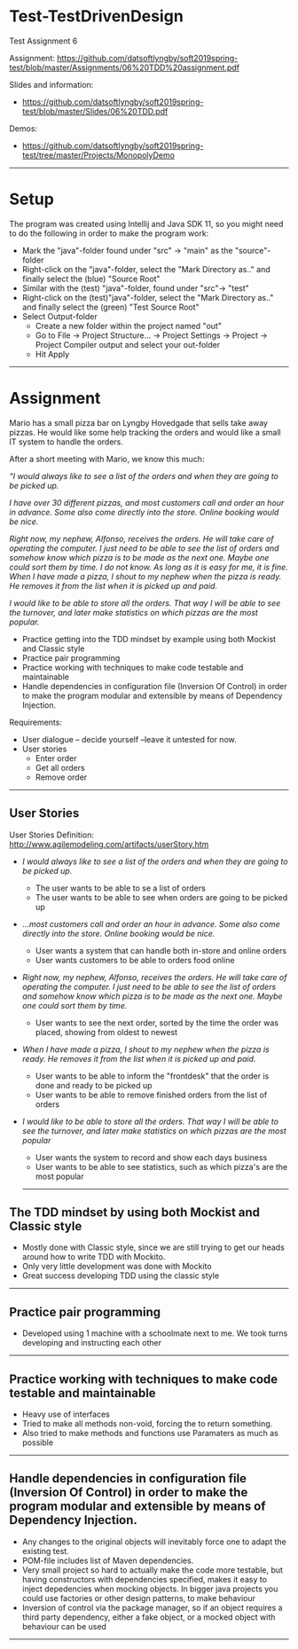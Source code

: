 # Test-TestDrivenDesign
Test Assignment 6

Assignment: https://github.com/datsoftlyngby/soft2019spring-test/blob/master/Assignments/06%20TDD%20assignment.pdf

Slides and information: 
- https://github.com/datsoftlyngby/soft2019spring-test/blob/master/Slides/06%20TDD.pdf

Demos:
- https://github.com/datsoftlyngby/soft2019spring-test/tree/master/Projects/MonopolyDemo

----
# Setup

The program was created using Intellij and Java SDK 11, so you might need to do the following in order to make the program work:

- Mark the "java"-folder found under "src" -> "main" as the "source"-folder
-   Right-click on the "java"-folder, select the "Mark Directory as.." and finally select the (blue) "Source Root"
- Similar with the (test) "java"-folder, found under "src"-> "test"
-   Right-click on the (test)"java"-folder, select the "Mark Directory as.." and finally select the (green) "Test Source Root"
- Select Output-folder
  - Create a new folder within the project named "out"
  - Go to File -> Project Structure... -> Project Settings -> Project -> Project Compiler output and select your out-folder
  - Hit Apply
----

# Assignment

Mario has a small pizza bar on Lyngby Hovedgade that sells take away
pizzas. He would like some help tracking the orders and would like a small IT
system to handle the orders.

After a short meeting with Mario, we know this much:

*“I would always like to see a list of the orders and when they are going to be
picked up.* 

*I have over 30 different pizzas, and most customers call and order an hour in advance.
Some also come directly into the store. Online booking would be nice.*

*Right now, my nephew, Alfonso, receives the orders. He will take care of operating the computer. I
just need to be able to see the list of orders and somehow know which pizza is to be made as the
next one. Maybe one could sort them by time. I do not know. As long as it is easy for me, it is fine.
When I have made a pizza, I shout to my nephew when the pizza is ready. He removes it from the
list when it is picked up and paid.*

*I would like to be able to store all the orders. That way I will be able to see the turnover, and later
make statistics on which pizzas are the most popular.* 

- Practice getting into the TDD mindset by example using both Mockist and Classic style
- Practice pair programming
- Practice working with techniques to make code testable and maintainable
- Handle dependencies in configuration file (Inversion Of Control) in order to make the
program modular and extensible by means of Dependency Injection.

Requirements:
- User dialogue – decide yourself –leave it untested for now.
- User stories
  - Enter order
  - Get all orders
  - Remove order 

-------

## User Stories

User Stories Definition: http://www.agilemodeling.com/artifacts/userStory.htm

- *I would always like to see a list of the orders and when they are going to be
picked up.*
  - The user wants to be able to se a list of orders 
  - The user wants to be able to see when orders are going to be picked up
  
- *...most customers call and order an hour in advance. Some also come directly into the store. Online booking would be nice.*
  - User wants a system that can handle both in-store and online orders
  - User wants customers to be able to orders food online
  
- *Right now, my nephew, Alfonso, receives the orders. He will take care of operating the computer. I just need to be able to see the list of orders and somehow know which pizza is to be made as the next one. Maybe one could sort them by time.*
  - User wants to see the next order, sorted by the time the order was placed, showing from oldest to newest
  
- *When I have made a pizza, I shout to my nephew when the pizza is ready. He removes it from the list when it is picked up and paid.*
  - User wants to be able to inform the "frontdesk" that the order is done and ready to be picked up
  - User wants to be able to remove finished orders from the list of orders
  
- *I would like to be able to store all the orders. That way I will be able to see the turnover, and later
make statistics on which pizzas are the most popular*  
  - User wants the system to record and show each days business 
  - User wants to be able to see statistics, such as which pizza's are the most popular
  
  -------
## The TDD mindset by using both Mockist and Classic style

- Mostly done with Classic style, since we are still trying to get our heads around how to write TDD with Mockito.
- Only very little development was done with Mockito
- Great success developing TDD using the classic style

------

## Practice pair programming

- Developed using 1 machine with a schoolmate next to me. We took turns developing and instructing each other
-----

## Practice working with techniques to make code testable and maintainable

- Heavy use of interfaces
- Tried to make all methods non-void, forcing the to return something.
- Also tried to make methods and functions use Paramaters as much as possible

-----

## Handle dependencies in configuration file (Inversion Of Control) in order to make the program modular and extensible by means of Dependency Injection.

- Any changes to the original objects will inevitably force one to adapt the existing test.
- POM-file includes list of Maven dependencies.
- Very small project so hard to actually make the code more testable, but having constructors with dependencies specified, makes it easy to inject depedencies when mocking objects. In bigger java projects you could use factories or other design patterns, to make behaviour
 - Inversion of control via the package manager, so if an object requires a third party dependency, either a fake object, or a mocked object with behaviour can be used

-----
